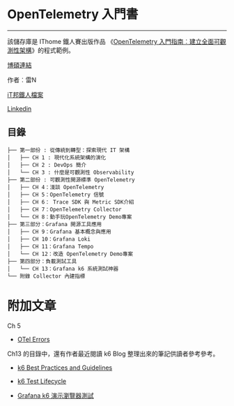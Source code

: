 # OpenTelemetry 入門書

---

該儲存庫是 IThome 鐵人賽出版作品 《[OpenTelemetry 入門指南︰建立全面可觀測性架構](https://www.drmaster.com.tw/bookinfo.asp?BookID=MP22334)》的程式範例。

[博碩連結](https://www.drmaster.com.tw/bookinfo.asp?BookID=MP22334)

作者︰雷N

[iT邦鐵人檔案](https://ithelp.ithome.com.tw/users/20104930)

[Linkedin](https://www.linkedin.com/in/%E5%81%A5%E8%AA%A0-%E5%91%82-0631b4127/)

## 目錄
```
├── 第一部份 : 從傳統到轉型：探索現代 IT 架構
│   ├── CH 1 : 現代化系統架構的演化
│   ├── CH 2 : DevOps 簡介
│   └── CH 3 : 什麼是可觀測性 Observability
├── 第二部份 : 可觀測性開源標準 OpenTelemetry
│   ├── CH 4：淺談 OpenTelemetry
│   ├── CH 5：OpenTelemetry 信號
│   ├── CH 6： Trace SDK 與 Metric SDK介紹
│   ├── CH 7：OpenTelemetry Collector
│   └── CH 8：動手玩OpenTelemetry Demo專案
├── 第三部分：Grafana 開源工具應用
│   ├── CH 9：Grafana 基本概念與應用
│   ├── CH 10：Grafana Loki
│   ├── CH 11：Grafana Tempo
│   └── CH 12：改造 OpenTelemetry Demo專案
├── 第四部分：負載測試工具
│   └── CH 13：Grafana k6 系統測試神器
└── 附錄 Collector 內建指標
```

# 附加文章

Ch 5 

- [OTel Errors](/ch5/OTel%20Errors.md)

Ch13 的目錄中，還有作者最近閱讀 k6 Blog 整理出來的筆記供讀者參考參考。

- [k6 Best Practices and Guidelines](/ch13/k6%20Best%20practices%20and%20guidelines.md)

- [k6 Test Lifecycle](/ch13/k6%20Test%20lifecycle.md)

- [Grafana k6 演示瀏覽器測試](https://youtube.com/playlist?list=PLUPlX-9QUIrMc8ZoG68SWaC54gEnWFa24&si=m1tqV2M5viVTetHY)